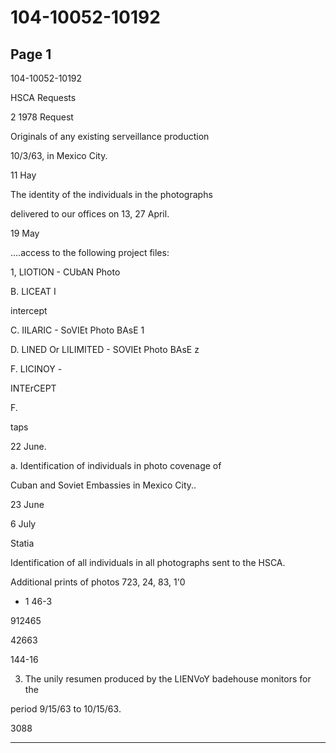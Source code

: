 # 104-10052-10192

## Page 1

104-10052-10192

HSCA Requests

2 1978 Request

Originals of any existing serveillance production

10/3/63, in Mexico City.

11 Hay

The identity of the individuals in the photographs

delivered to our offices on 13, 27 April.

19 May

....access to the following project files:

1, LIOTION - CUbAN Photo

B. LICEAT I

intercept

C. IILARIC - SoVIEt Photo BAsE 1

D. LINED Or LILIMITED - SOVIEt Photo BAsE z

F. LICINOY -

INTErCEPT

F.

taps

22 June.

a. Identification of individuals in photo covenage of

Cuban and Soviet Embassies in Mexico City..

23 June

6 July

Statia

Identification of all individuals in all photographs sent to the HSCA.

Additional prints of photos 723, 24, 83, 1'0

- 1 46-3

912465

42663

144-16

3. The unily resumen produced by the LIENVoY badehouse monitors for the

period 9/15/63 to 10/15/63.

3088

---

